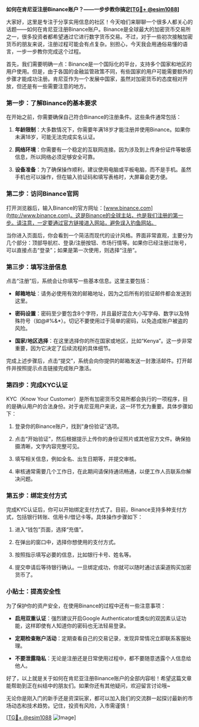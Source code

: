 **如何在肯尼亚注册Binance账户？——一步步教你搞定[[TG💪+ @esim1088](https://t.me/s/esim1088)]**

大家好，这里是专注于分享实用信息的社区！今天咱们来聊聊一个很多人都关心的话题——如何在肯尼亚注册Binance账户。Binance是全球最大的加密货币交易所之一，很多投资者都希望通过它进行数字货币交易。不过，对于一些初次接触加密货币的朋友来说，注册过程可能会有点复杂。别担心，今天我会用通俗易懂的语言，一步一步教你完成这个过程。

首先，我们需要明确一点：Binance是一个国际化的平台，支持多个国家和地区的用户使用。但是，由于各国的金融监管政策不同，有些国家的用户可能需要额外的步骤才能成功注册。肯尼亚作为一个发展中国家，虽然对加密货币的态度相对开放，但还是有一些需要注意的地方。

### 第一步：了解Binance的基本要求

在开始之前，你需要确保自己符合Binance的注册条件。这些条件通常包括：

1. **年龄限制**：大多数情况下，你需要年满18岁才能注册并使用Binance。如果你未满18岁，可能无法完成实名认证。
   
2. **网络环境**：你需要有一个稳定的互联网连接。因为涉及到上传身份证件等敏感信息，所以网络必须足够安全可靠。

3. **设备准备**：为了确保操作顺利，建议使用电脑或平板电脑，而不是手机。虽然手机也可以操作，但在输入验证码和填写表格时，大屏幕会更方便。

### 第二步：访问Binance官网

打开浏览器后，输入Binance的官方网址：[www.binance.com](http://www.binance.com)。这是Binance的全球主站，也是我们注册的第一步。请注意，一定要通过官方链接进入网站，避免误入钓鱼网站。

当你进入页面后，你会看到一个简洁而现代的设计风格。界面非常直观，主要分为几个部分：顶部导航栏、登录/注册按钮、市场行情等。如果你已经注册过账号，可以直接点击“登录”；如果是第一次使用，则选择“注册”。

### 第三步：填写注册信息

点击“注册”后，系统会让你填写一些基本信息。这里主要包括：

- **邮箱地址**：请务必使用有效的邮箱地址，因为之后所有的验证邮件都会发送到这里。
  
- **密码设置**：密码至少要包含8个字符，并且最好混合大小写字母、数字以及特殊符号（如@#%&*）。切记不要使用过于简单的密码，以免造成账户被盗的风险。

- **国家/地区选择**：在这里选择你的所在国家或地区，比如“Kenya”。这一步非常重要，因为它决定了后续流程的具体细节。

完成上述步骤后，点击“提交”，系统会向你提供的邮箱发送一封激活邮件。打开邮件并按照提示点击链接完成账户激活。

### 第四步：完成KYC认证

KYC（Know Your Customer）是所有加密货币交易所都会执行的一项程序，目的是确认用户的合法身份。对于肯尼亚用户来说，这一环节尤为重要。具体步骤如下：

1. 登录你的Binance账户，找到“身份验证”选项。
   
2. 点击“开始验证”，然后根据提示上传你的身份证照片或其他官方文件。确保拍摄清晰，文字内容完整可见。

3. 填写相关信息，例如全名、出生日期等，并提交审核。

4. 审核通常需要几个工作日，在此期间请保持通讯畅通，以便工作人员联系你解决问题。

### 第五步：绑定支付方式

完成KYC认证后，你可以开始绑定支付方式了。目前，Binance支持多种支付方式，包括银行转账、信用卡/借记卡等。具体操作步骤如下：

1. 进入“钱包”页面，选择“充值”。
   
2. 在弹出的窗口中，选择你想使用的支付方式。
   
3. 按照指示填写必要的信息，比如银行卡号、姓名等。
   
4. 提交申请后等待银行确认。一旦绑定成功，你就可以随时通过该渠道购买加密货币了。

### 小贴士：提高安全性

为了保护你的资产安全，在使用Binance的过程中还有一些注意事项：

- **启用双重认证**：强烈建议开启Google Authenticator或类似的双因素认证功能，这样即使有人知道你的密码也无法轻易登录。
  
- **定期检查账户活动**：定期查看自己的交易记录，发现异常情况立即联系客服处理。
  
- **不要泄露隐私**：无论是注册还是日常使用过程中，都不要随意透露个人信息给他人。

好了，以上就是关于如何在肯尼亚注册Binance账户的全部内容啦！希望这篇文章能帮助到正在纠结中的朋友们。如果你还有其他疑问，欢迎留言讨论哦~

无论你是刚入门的新手还是资深玩家，都可以加入我们的交流群一起探讨最新的市场动态和技术趋势。记住，投资有风险，入市需谨慎！

[[TG💪+ @esim1088](https://t.me/s/esim1088) ![Image](https://i.postimg.cc/4NQfJmqS/Snipaste-2025-05-13-00-14-12.png)]